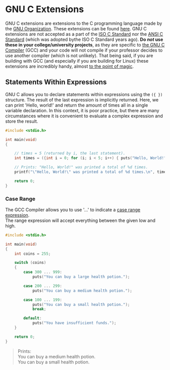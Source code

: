 # GNU C Extensions
GNU C extensions are extensions to the C programming language made by the [GNU Organization](https://www.gnu.org/philosophy/philosophy.html). These extensions can be found [here](https://gcc.gnu.org/onlinedocs/gcc/C-Extensions.html). GNU C extensions are not accepted as a part of the [ISO C Standard](https://www.iso-9899.info/wiki/The_Standard) 
nor the [ANSI C Standard](https://en.wikipedia.org/wiki/ANSI_C) (which was adopted bythe ISO C Standard years ago). **Do _not_ use these in your college/university projects**, 
as they are specific to [the GNU C Compiler](https://gcc.gnu.org/) (GCC) and your code will not compile if your professor decides to use another compiler (which is not unlikely). 
That being said, if you are building with GCC (and especially if you are building for Linux) these extensions are incredibly handy, almost [to the point of magic](https://radek.io/2012/11/10/magical-container_of-macro/).

## Statements Within Expressions
GNU C allows you to declare statements within expressions using the `({ })` structure. The result of the last expression is implicitly returned.
Here, we can print 'Hello, world!' and return the amount of times all in a single
variable declaration. In this context, it is poor practice, but there are many circumstances where it is convenient to evaluate a complex expression and store the result.
```C
#include <stdio.h>

int main(void)
{

    // times = 5 (returned by i, the last statement).
    int times = ({int i = 0; for (i; i < 5; i++) { puts("Hello, World!"); } i; });

    // Prints: "Hello, World!" was printed a total of %d times.
    printf("\"Hello, World!\" was printed a total of %d times.\n", times);

    return 0;
}
```

### Case Range
The GCC Compiler allows you to use '...' to indicate a [case range expression](https://gcc.gnu.org/onlinedocs/gcc/Case-Ranges.html). <br />
The range expression will accept everything between the given low and high.
```C
#include <stdio.h>

int main(void)
{
    int coins = 255;

    switch (coins)
    {
        case 300 ... 999:
            puts("You can buy a large health potion.");

        case 200 ... 299:
            puts("You can buy a medium health potion.");

        case 100 ... 199:
            puts("You can buy a small health potion.");
            break;

        default:
            puts("You have insufficient funds.");
    }

    return 0;
}
```
> Prints: <br />
> You can buy a medium health potion. <br />
> You can buy a small health potion.  <br />
